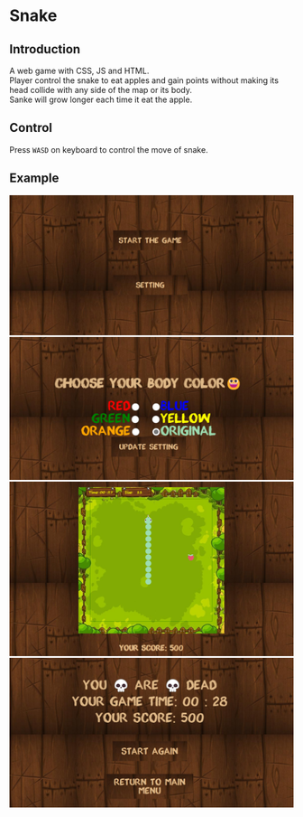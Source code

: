 # Snake
## Introduction
A web game with CSS, JS and HTML.  
Player control the snake to eat apples and gain points without making its head collide with any side of the map or its body.  
Sanke will grow longer each time it eat the apple.
## Control
Press `WASD` on keyboard to control the move of snake.
## Example
![image.png](./image.png)
![image-1.png](./image-1.png)
![image-2.png](./image-2.png)
![image-3.png](./image-3.png)
